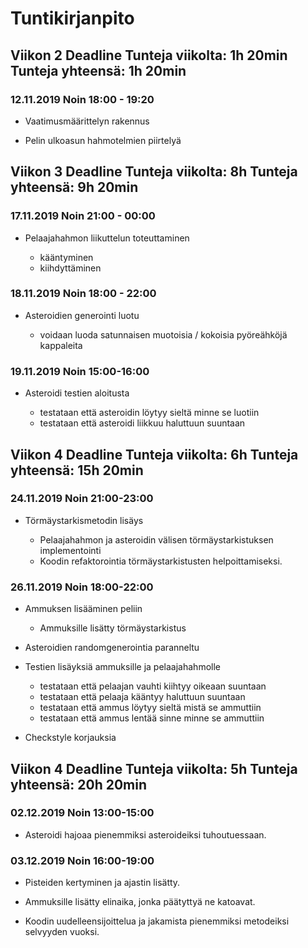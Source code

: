 # Tuntikirjanpito

## Viikon 2 Deadline	Tunteja viikolta: 1h 20min Tunteja yhteensä: 1h 20min

### 12.11.2019 Noin 18:00 - 19:20

- Vaatimusmäärittelyn rakennus

- Pelin ulkoasun hahmotelmien piirtelyä

## Viikon 3 Deadline	Tunteja viikolta: 8h Tunteja yhteensä: 9h 20min

### 17.11.2019 Noin 21:00 - 00:00

- Pelaajahahmon liikuttelun toteuttaminen
  
  - kääntyminen
  - kiihdyttäminen
  
### 18.11.2019 Noin 18:00 - 22:00

- Asteroidien generointi luotu

  - voidaan luoda satunnaisen muotoisia / kokoisia pyöreähköjä kappaleita
  
### 19.11.2019 Noin 15:00-16:00

- Asteroidi testien aloitusta

  - testataan että asteroidin löytyy sieltä minne se luotiin
  - testataan että asteroidi liikkuu haluttuun suuntaan
  
## Viikon 4 Deadline	Tunteja viikolta: 6h Tunteja yhteensä: 15h 20min

### 24.11.2019 Noin 21:00-23:00

- Törmäystarkismetodin lisäys

  - Pelaajahahmon ja asteroidin välisen törmäystarkistuksen implementointi
  - Koodin refaktorointia törmäystarkistusten helpoittamiseksi.
  
### 26.11.2019 Noin 18:00-22:00

- Ammuksen lisääminen peliin

  - Ammuksille lisätty törmäystarkistus
  
- Asteroidien randomgenerointia paranneltu

- Testien lisäyksiä ammuksille ja pelaajahahmolle

  - testataan että pelaajan vauhti kiihtyy oikeaan suuntaan
  - testataan että pelaaja kääntyy haluttuun suuntaan
  - testataan että ammus löytyy sieltä mistä se ammuttiin
  - testataan että ammus lentää sinne minne se ammuttiin
  
- Checkstyle korjauksia

## Viikon 4 Deadline	Tunteja viikolta: 5h Tunteja yhteensä: 20h 20min

### 02.12.2019 Noin 13:00-15:00

- Asteroidi hajoaa pienemmiksi asteroideiksi tuhoutuessaan.

### 03.12.2019 Noin 16:00-19:00

- Pisteiden kertyminen ja ajastin lisätty.

- Ammuksille lisätty elinaika, jonka päätyttyä ne katoavat.

- Koodin uudelleensijoittelua ja jakamista pienemmiksi metodeiksi selvyyden vuoksi.

